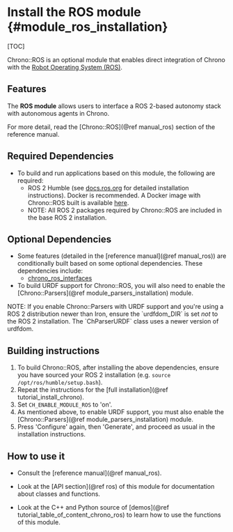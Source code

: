 # Install the ROS module {#module_ros_installation}

[TOC]

Chrono::ROS is an optional module that enables direct integration of Chrono with the [Robot Operating System (ROS)](https://ros.org/).

## Features

The **ROS module** allows users to interface a ROS 2-based autonomy stack with autonomous agents in Chrono.

For more detail, read the [Chrono::ROS](@ref manual_ros) section of the reference manual.

## Required Dependencies

- To build and run applications based on this module, the following are required:
  - ROS 2 Humble (see [docs.ros.org](https://docs.ros.org/en/humble/Installation.html) for detailed installation instructions). Docker is recommended. A Docker image with Chrono::ROS built is available [here](https://hub.docker.com/r/uwsbel/projectchrono).
  - NOTE: All ROS 2 packages required by Chrono::ROS are included in the base ROS 2 installation.

## Optional Dependencies

  - Some features (detailed in the [reference manual](@ref manual_ros)) are conditionally built based on some optional dependencies. These dependencies include:
    - [chrono_ros_interfaces](https://github.com/projectchrono/chrono_ros_interfaces)
  - To build URDF support for Chrono::ROS, you will also need to enable the [Chrono::Parsers](@ref module_parsers_installation) module.

<div class="ce-info">
NOTE: If you enable Chrono::Parsers with URDF support and you're using a ROS 2 distribution newer than Iron, ensure the `urdfdom_DIR` is set <i>not</i> to the ROS 2 installation. The `ChParserURDF` class uses a newer version of urdfdom.
</div>

## Building instructions

1. To build Chrono::ROS, after installing the above dependencies, ensure you have sourced your ROS 2 installation (e.g. `source /opt/ros/humble/setup.bash`).
2. Repeat the instructions for the [full installation](@ref tutorial_install_chrono).
3. Set `CH_ENABLE_MODULE_ROS` to 'on'.
4. As mentioned above, to enable URDF support, you must also enable the [Chrono::Parsers](@ref module_parsers_installation) module.
5. Press 'Configure' again, then 'Generate', and proceed as usual in the installation instructions.

## How to use it

- Consult the [reference manual](@ref manual_ros).

- Look at the [API section](@ref ros) of this module for documentation about classes and functions.

- Look at the C++ and Python source of [demos](@ref tutorial_table_of_content_chrono_ros) to learn how to use the functions of this module.
